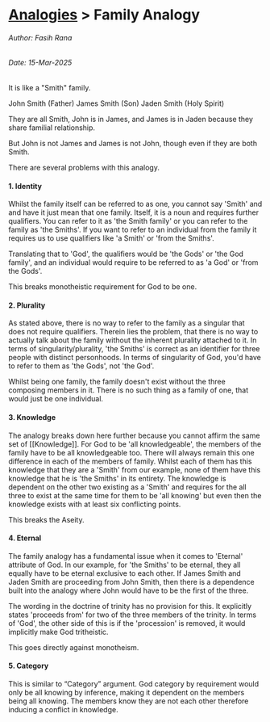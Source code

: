 # [Analogies](/analogies/) > Family Analogy
###### Author: Fasih Rana
###### Date: 15-Mar-2025

It is like a "Smith" family.

John Smith (Father)
James Smith (Son)
Jaden Smith (Holy Spirit)

They are all Smith, John is in James, and James is in Jaden because they share familial relationship.

But John is not James and James is not John, though even if they are both Smith.

There are several problems with this analogy.

#### 1. Identity
Whilst the family itself can be referred to as one, you cannot say 'Smith' and and have it just mean that one family. Itself, it is a noun and requires further qualifiers. You can refer to it as 'the Smith family' or you can refer to the family as 'the Smiths'. If you want to refer to an individual from the family it requires us to use qualifiers like 'a Smith' or 'from the Smiths'.

Translating that to 'God', the qualifiers would be 'the Gods' or 'the God family', and an individual would require to be referred to as 'a God' or 'from the Gods'. 

This breaks monotheistic requirement for God to be one.

#### 2. Plurality
As stated above, there is no way to refer to the family as a singular that does not require qualifiers. Therein lies the problem, that there is no way to actually talk about the family without the inherent plurality attached to it. In terms of singularity/plurality, 'the Smiths' is correct as an identifier for three people with distinct personhoods. In terms of singularity of God, you'd have to refer to them as 'the Gods', not 'the God'.

Whilst being one family, the family doesn't exist without the three composing members in it. There is no such thing as a family of one, that would just be one individual.

#### 3. Knowledge
The analogy breaks down here further because you cannot affirm the same set of [[Knowledge]]. For God to be 'all knowledgeable', the members of the family have to be all knowledgeable too. There will always remain this one difference in each of the members of family. Whilst each of them has this knowledge that they are a 'Smith' from our example, none of them have this knowledge that he is 'the Smiths' in its entirety. The knowledge is dependent on the other two existing as a 'Smith' and requires for the all three to exist at the same time for them to be 'all knowing' but even then the knowledge exists with at least six conflicting points.

This breaks the Aseity.

#### 4. Eternal
The family analogy has a fundamental issue when it comes to 'Eternal' attribute of God. In our example, for 'the Smiths' to be eternal, they all equally have to be eternal exclusive to each other.  If James Smith and Jaden Smith are proceeding from John Smith, then there is a dependence built into the analogy where John would have to be the first of the three.

The wording in the doctrine of trinity has no provision for this. It explicitly states 'proceeds from' for two of the three members of the trinity. In terms of 'God', the other side of this is if the 'procession' is removed, it would implicitly make God tritheistic.

This goes directly against monotheism.

#### 5. Category
This is similar to “Category” argument. God category by requirement would only be all knowing by inference, making it dependent on the members being all knowing. The members know they are not each other therefore inducing a conflict in knowledge.
